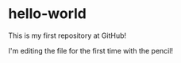 # hello-world
This is my first repository at GitHub!

I'm editing the file for the first time with the pencil!
